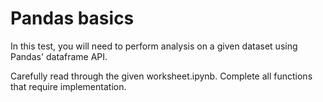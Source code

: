 # Pandas basics

In this test, you will need to perform analysis
on a given dataset using Pandas' dataframe API.

Carefully read through the given worksheet.ipynb.  Complete all
functions that require implementation.


